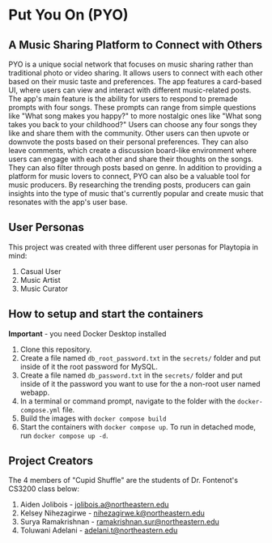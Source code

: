 # Put You On (PYO)

## A Music Sharing Platform to Connect with Others

PYO is a unique social network that focuses on music sharing rather than traditional photo or video sharing. It allows users to connect with each other based on their music taste and preferences. The app features a card-based UI, where users can view and interact with different music-related posts.
The app's main feature is the ability for users to respond to premade prompts with four songs. These prompts can range from simple questions like "What song makes you happy?" to more nostalgic ones like "What song takes you back to your childhood?" Users can choose any four songs they like and share them with the community.
Other users can then upvote or downvote the posts based on their personal preferences. They can also leave comments, which create a discussion board-like environment where users can engage with each other and share their thoughts on the songs. They can also filter through posts based on genre.
In addition to providing a platform for music lovers to connect, PYO can also be a valuable tool for music producers. By researching the trending posts, producers can gain insights into the type of music that's currently popular and create music that resonates with the app's user base.

## User Personas

This project was created with three different user personas for Playtopia in mind:
1. Casual User
2. Music Artist
3. Music Curator

## How to setup and start the containers
**Important** - you need Docker Desktop installed

1. Clone this repository.  
1. Create a file named `db_root_password.txt` in the `secrets/` folder and put inside of it the root password for MySQL. 
1. Create a file named `db_password.txt` in the `secrets/` folder and put inside of it the password you want to use for the a non-root user named webapp. 
1. In a terminal or command prompt, navigate to the folder with the `docker-compose.yml` file.  
1. Build the images with `docker compose build`
1. Start the containers with `docker compose up`.  To run in detached mode, run `docker compose up -d`. 

## Project Creators

The 4 members of "Cupid Shuffle" are the students of Dr. Fontenot's CS3200 class below:

1. Aiden Jolibois - jolibois.a@northeastern.edu
2. Kelsey Nihezagirwe - nihezagirwe.k@northeastern.edu
3. Surya Ramakrishnan - ramakrishnan.sur@northeastern.edu
4. Toluwani Adelani - adelani.t@northeastern.edu


